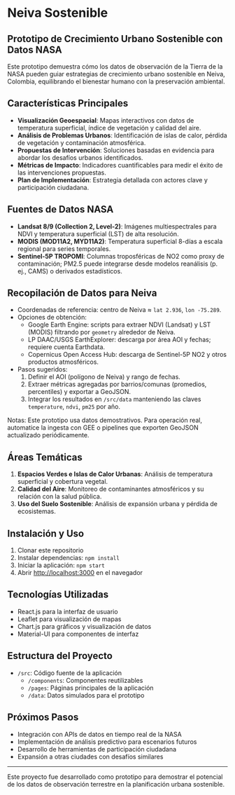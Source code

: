 # Neiva Sostenible

## Prototipo de Crecimiento Urbano Sostenible con Datos NASA

Este prototipo demuestra cómo los datos de observación de la Tierra de la NASA pueden guiar estrategias de crecimiento urbano sostenible en Neiva, Colombia, equilibrando el bienestar humano con la preservación ambiental.

## Características Principales

- **Visualización Geoespacial**: Mapas interactivos con datos de temperatura superficial, índice de vegetación y calidad del aire.
- **Análisis de Problemas Urbanos**: Identificación de islas de calor, pérdida de vegetación y contaminación atmosférica.
- **Propuestas de Intervención**: Soluciones basadas en evidencia para abordar los desafíos urbanos identificados.
- **Métricas de Impacto**: Indicadores cuantificables para medir el éxito de las intervenciones propuestas.
- **Plan de Implementación**: Estrategia detallada con actores clave y participación ciudadana.

## Fuentes de Datos NASA

- **Landsat 8/9 (Collection 2, Level-2)**: Imágenes multiespectrales para NDVI y temperatura superficial (LST) de alta resolución.
- **MODIS (MOD11A2, MYD11A2)**: Temperatura superficial 8-días a escala regional para series temporales.
- **Sentinel-5P TROPOMI**: Columnas troposféricas de NO2 como proxy de contaminación; PM2.5 puede integrarse desde modelos reanálisis (p. ej., CAMS) o derivados estadísticos.

## Recopilación de Datos para Neiva

- Coordenadas de referencia: centro de Neiva ≈ `lat 2.936`, `lon -75.289`.
- Opciones de obtención:
  - Google Earth Engine: scripts para extraer NDVI (Landsat) y LST (MODIS) filtrando por `geometry` alrededor de Neiva.
  - LP DAAC/USGS EarthExplorer: descarga por área AOI y fechas; requiere cuenta Earthdata.
  - Copernicus Open Access Hub: descarga de Sentinel-5P NO2 y otros productos atmosféricos.
- Pasos sugeridos:
  1) Definir el AOI (polígono de Neiva) y rango de fechas.
  2) Extraer métricas agregadas por barrios/comunas (promedios, percentiles) y exportar a GeoJSON.
  3) Integrar los resultados en `/src/data` manteniendo las claves `temperature`, `ndvi`, `pm25` por año.

Notas: Este prototipo usa datos demostrativos. Para operación real, automatice la ingesta con GEE o pipelines que exporten GeoJSON actualizado periódicamente.

## Áreas Temáticas

1. **Espacios Verdes e Islas de Calor Urbanas**: Análisis de temperatura superficial y cobertura vegetal.
2. **Calidad del Aire**: Monitoreo de contaminantes atmosféricos y su relación con la salud pública.
3. **Uso del Suelo Sostenible**: Análisis de expansión urbana y pérdida de ecosistemas.

## Instalación y Uso

1. Clonar este repositorio
2. Instalar dependencias: `npm install`
3. Iniciar la aplicación: `npm start`
4. Abrir [http://localhost:3000](http://localhost:3000) en el navegador

## Tecnologías Utilizadas

- React.js para la interfaz de usuario
- Leaflet para visualización de mapas
- Chart.js para gráficos y visualización de datos
- Material-UI para componentes de interfaz

## Estructura del Proyecto

- `/src`: Código fuente de la aplicación
  - `/components`: Componentes reutilizables
  - `/pages`: Páginas principales de la aplicación
  - `/data`: Datos simulados para el prototipo

## Próximos Pasos

- Integración con APIs de datos en tiempo real de la NASA
- Implementación de análisis predictivo para escenarios futuros
- Desarrollo de herramientas de participación ciudadana
- Expansión a otras ciudades con desafíos similares

---

Este proyecto fue desarrollado como prototipo para demostrar el potencial de los datos de observación terrestre en la planificación urbana sostenible.